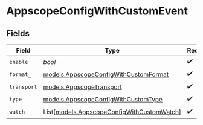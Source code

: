 # AppscopeConfigWithCustomEvent


## Fields

| Field                                                                                    | Type                                                                                     | Required                                                                                 | Description                                                                              |
| ---------------------------------------------------------------------------------------- | ---------------------------------------------------------------------------------------- | ---------------------------------------------------------------------------------------- | ---------------------------------------------------------------------------------------- |
| `enable`                                                                                 | *bool*                                                                                   | :heavy_check_mark:                                                                       | N/A                                                                                      |
| `format_`                                                                                | [models.AppscopeConfigWithCustomFormat](../models/appscopeconfigwithcustomformat.md)     | :heavy_check_mark:                                                                       | N/A                                                                                      |
| `transport`                                                                              | [models.AppscopeTransport](../models/appscopetransport.md)                               | :heavy_check_mark:                                                                       | N/A                                                                                      |
| `type`                                                                                   | [models.AppscopeConfigWithCustomType](../models/appscopeconfigwithcustomtype.md)         | :heavy_check_mark:                                                                       | N/A                                                                                      |
| `watch`                                                                                  | List[[models.AppscopeConfigWithCustomWatch](../models/appscopeconfigwithcustomwatch.md)] | :heavy_check_mark:                                                                       | N/A                                                                                      |